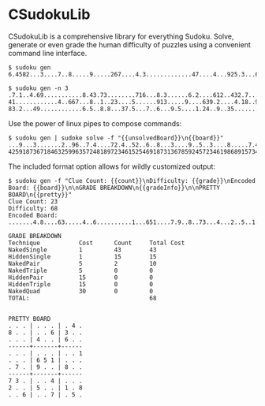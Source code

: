 # CSudokuLib
CSudokuLib is a comprehensive library for everything Sudoku. Solve, generate or even grade the human difficulty of puzzles using a convenient command line interface. 

```
$ sudoku gen
6.4582...3....7..8.....9.....267....4.3.............47....4...925.3...6......57..

$ sudoku gen -n 3
.7.1..4.69...........8.43.73........716...8.3......6.2....612..432.7.....9...8...
41............4..667...8..1..23....5......913.....9....639.2....4.18..9.........7
83.2...49............6.5..8.8...37.5...7..6...9.5....1.24..9..35............3....
```

Use the power of linux pipes to compose commands:
```
$ sudoku gen | sudoke solve -f "{{unsolvedBoard}}\n{{board}}"
...9...3.......2..96..7.4....72.4..52..6..8...3....9..5..3....8.....7.42.418.9...
425918736718463259963572481897234615254691873136785924572346198689157342341829567
```

The included format option allows for wildly customized output:
```
$ sudoku gen -f "Clue Count: {{count}}\nDifficulty: {{grade}}\nEncoded Board: {{board}}\n\nGRADE BREAKDOWN\n{{gradeInfo}}\n\nPRETTY BOARD\n{{pretty}}"
Clue Count: 23
Difficulty: 68
Encoded Board: .......4.8....63.....4..6..........1...651....7.9..8..73...4...2..5..1.8..6..7.5.

GRADE BREAKDOWN
Technique           Cost      Count     Total Cost     
NakedSingle         1         43        43             
HiddenSingle        1         15        15             
NakedPair           5         2         10             
NakedTriple         5         0         0              
HiddenPair          15        0         0              
HiddenTriple        15        0         0              
NakedQuad           30        0         0              
TOTAL:                                  68


PRETTY BOARD
. . . | . . . | . 4 . 
8 . . | . . 6 | 3 . . 
. . . | 4 . . | 6 . . 
------+-------+------
. . . | . . . | . . 1 
. . . | 6 5 1 | . . . 
. 7 . | 9 . . | 8 . . 
------+-------+------
7 3 . | . . 4 | . . . 
2 . . | 5 . . | 1 . 8 
. . 6 | . . 7 | . 5 . 
```
